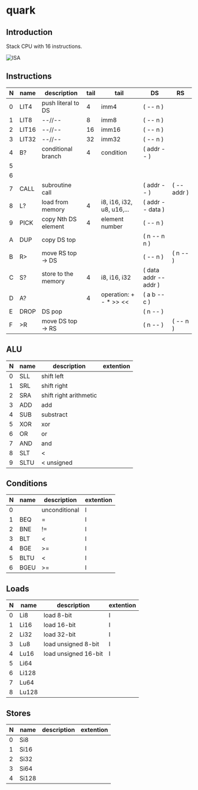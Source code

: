 # quark
## Introduction
Stack CPU with 16 instructions.

![ISA](https://rawgit.com/drom/quark/master/isa.svg)

## Instructions

| N | name  | description         | tail | tail                      | DS                    | RS
|---| ----- | ------------------- | ---- | ------------------------- | --------------------- | --------
| 0 | LIT4  | push literal to DS  | 4    | imm4                      | ( -- n )              |
| 1 | LIT8  | --//--              | 8    | imm8                      | ( -- n )              |
| 2 | LIT16 | --//--              | 16   | imm16                     | ( -- n )              |
| 3 | LIT32 | --//--              | 32   | imm32                     | ( -- n )              |
| 4 | B?    | conditional branch  | 4    | condition                 | ( addr -- )           |
| 5 |       |                     |      |                           |                       |
| 6 |       |                     |      |                           |                       |
| 7 | CALL  | subroutine call     |      |                           | ( addr -- )           | ( -- addr )
| 8 | L?    | load from memory    | 4    | i8, i16, i32, u8, u16,... | ( addr -- data )      |
| 9 | PICK  | copy Nth DS element | 4    | element number            | ( -- n )              |
| A | DUP   | copy DS top         |      |                           | ( n -- n n )          |
| B | R>    | move RS top -> DS   |      |                           | ( -- n )              | ( n -- )
| C | S?    | store to the memory | 4    | i8, i16, i32              | ( data addr -- addr ) |
| D | A?    |                     | 4    | operation: + - * >> <<    | ( a b -- c )          |
| E | DROP  | DS pop              |      |                           | ( n -- )              |
| F | >R    | move DS top -> RS   |      |                           | ( n -- )              | ( -- n )

## ALU

| N | name | description | extention
|---|------|-------------|-----------
| 0 | SLL  | shift left
| 1 | SRL  | shift right
| 2 | SRA  | shift right arithmetic
| 3 | ADD  | add
| 4 | SUB  | substract
| 5 | XOR  | xor
| 6 | OR   | or
| 7 | AND  | and
| 8 | SLT  | <
| 9 | SLTU | < unsigned

## Conditions

| N | name | description   | extention
|---|------|---------------|-----------
| 0 |      | unconditional | I
| 1 | BEQ  | =             | I
| 2 | BNE  | !=            | I
| 3 | BLT  | <             | I
| 4 | BGE  | >=            | I
| 5 | BLTU | <             | I
| 6 | BGEU | >=            | I

## Loads

| N | name | description | extention
|---|------|-------------|-----------
| 0 | Li8  | load 8-bit  | I
| 1 | Li16 | load 16-bit | I
| 2 | Li32 | load 32-bit | I
| 3 | Lu8  | load unsigned 8-bit | I
| 4 | Lu16 | load unsigned 16-bit | I
| 5 | Li64
| 6 | Li128
| 7 | Lu64
| 8 | Lu128

## Stores

| N | name | description | extention
|---|------|-------------|-----------
| 0 | Si8  |
| 1 | Si16 |
| 2 | Si32 |
| 3 | Si64 |
| 4 | Si128|
